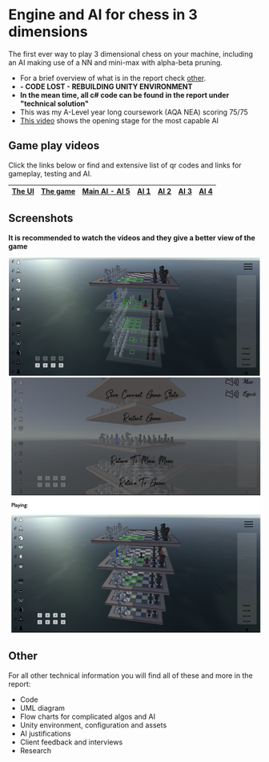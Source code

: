 # Engine and AI for chess in 3 dimensions

The first ever way to play 3 dimensional chess on your machine, including an AI making use of a NN and mini-max with alpha-beta pruning. 
- For a brief overview of what is in the report check [other](#other-).
- **- CODE LOST - REBUILDING UNITY ENVIRONMENT**
- **In the mean time, all c# code can be found in the report under "technical solution"**
- This was my A-Level year long coursework (AQA NEA) scoring 75/75
- [This video](https://drive.google.com/file/d/1fucjt-9S3sGcmlnqW9m6hUFV8rbZA8dw/view?usp=sharing) shows the opening stage for the most capable AI

## Game play videos
Click the links below or find and extensive list of qr codes and links for gameplay, testing and AI.

| [The UI](https://drive.google.com/file/d/1P_QHI3i7d4_Z3KJNa_NvEuw3T7rGGZh6/view?usp=sharing) | [The game](https://drive.google.com/file/d/1dlYP3whWLXkN6hpcErFNKTLKL2xOJw8Z/view?usp=sharing) | [Main AI - AI 5](https://drive.google.com/file/d/1fucjt-9S3sGcmlnqW9m6hUFV8rbZA8dw/view?usp=sharing)| [AI 1](https://drive.google.com/file/d/1AviV2v248TPKDxctyYy3FwVjcoFGoMfg/view?usp=sharing) | [AI 2](https://drive.google.com/file/d/1S9iJMHfFmvPohUn5oZJ6BBWpzO3tqm_n/view?usp=sharing) | [AI 3](https://drive.google.com/file/d/1xQ-0aF9L2FEhM-wmQHJz7WtWmFXBN3Vb/view?usp=sharing)| [AI 4](https://drive.google.com/file/d/1RiMu6ynkAT4-griymNg4189O4wqW62l0/view?usp=sharing) |
|-|-|-|-|-|--------------------------------------------------------------------------------------------|-|

## Screenshots
**It is recommended to watch the videos and they give a better view of the game**

![1](images/1.png)
![2](images/2.png)

## Other 
For all other technical information you will find all of these and more in the report:
- Code
- UML diagram
- Flow charts for complicated algos and AI
- Unity environment, configuration and assets
- AI justifications
- Client feedback and interviews
- Research

